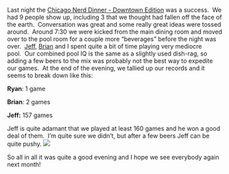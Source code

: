 Last night the [Chicago Nerd Dinner - Downtown
Edition](http://nerddinner.com/blogs/chicago/archive/2005/05/09/ChicagoNerdDinnerDowntownEditionMay23rd.aspx)
was a success.  We had 9 people show up, including 3 that we thought had
fallen off the face of the earth.  Conversation was great and some
really great ideas were tossed around.  Around 7:30 we were kicked from
the main dining room and moved over to the pool room for a couple more
“beverages” before the night was over. 
[Jeff](http://weblogs.asp.net/jkey),
[Brian](http://blogs.geekdojo.net/brian) and I spent quite a bit of time
playing very mediocre pool.  Our combined pool IQ is the same as a
slightly used dish-rag, so adding a few beers to the mix was probably
not the best way to expedite our games.  At the end of the evening, we
tallied up our records and it seems to break down like this:

**Ryan**: 1 game

**Brian**: 2 games

**Jeff:** 157 games

Jeff is quite adamant that we played at least 160 games and he won a
good deal of them.  I’m quite sure we didn’t, but after a few beers Jeff
can be quite pushy.
![](http://blogs.geekdojo.net/ryan/images/smile1.gif)

So all in all it was quite a good evening and I hope we see everybody
again next month!
